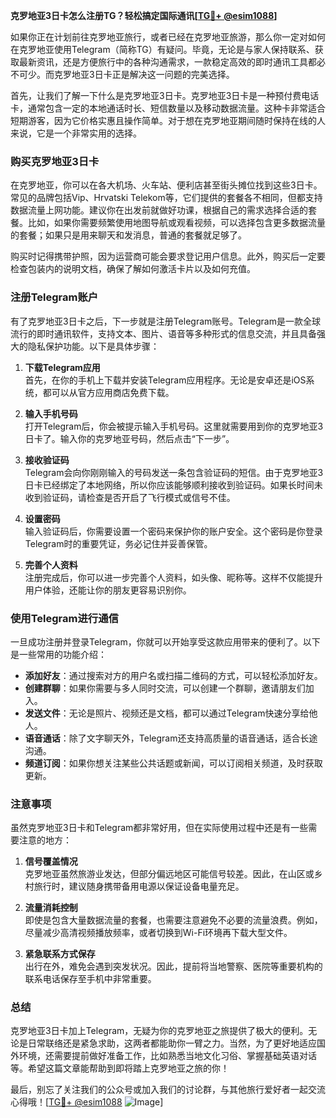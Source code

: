 **克罗地亚3日卡怎么注册TG？轻松搞定国际通讯[[TG💪+ @esim1088](https://t.me/s/esim1088)]**

如果你正在计划前往克罗地亚旅行，或者已经在克罗地亚旅游，那么你一定对如何在克罗地亚使用Telegram（简称TG）有疑问。毕竟，无论是与家人保持联系、获取最新资讯，还是方便旅行中的各种沟通需求，一款稳定高效的即时通讯工具都必不可少。而克罗地亚3日卡正是解决这一问题的完美选择。

首先，让我们了解一下什么是克罗地亚3日卡。克罗地亚3日卡是一种预付费电话卡，通常包含一定的本地通话时长、短信数量以及移动数据流量。这种卡非常适合短期游客，因为它价格实惠且操作简单。对于想在克罗地亚期间随时保持在线的人来说，它是一个非常实用的选择。

### **购买克罗地亚3日卡**

在克罗地亚，你可以在各大机场、火车站、便利店甚至街头摊位找到这些3日卡。常见的品牌包括Vip、Hrvatski Telekom等，它们提供的套餐各不相同，但都支持数据流量上网功能。建议你在出发前就做好功课，根据自己的需求选择合适的套餐。比如，如果你需要频繁使用地图导航或观看视频，可以选择包含更多数据流量的套餐；如果只是用来聊天和发消息，普通的套餐就足够了。

购买时记得携带护照，因为运营商可能会要求登记用户信息。此外，购买后一定要检查包装内的说明文档，确保了解如何激活卡片以及如何充值。

### **注册Telegram账户**

有了克罗地亚3日卡之后，下一步就是注册Telegram账号。Telegram是一款全球流行的即时通讯软件，支持文本、图片、语音等多种形式的信息交流，并且具备强大的隐私保护功能。以下是具体步骤：

1. **下载Telegram应用**  
   首先，在你的手机上下载并安装Telegram应用程序。无论是安卓还是iOS系统，都可以从官方应用商店免费下载。

2. **输入手机号码**  
   打开Telegram后，你会被提示输入手机号码。这里就需要用到你的克罗地亚3日卡了。输入你的克罗地亚号码，然后点击“下一步”。

3. **接收验证码**  
   Telegram会向你刚刚输入的号码发送一条包含验证码的短信。由于克罗地亚3日卡已经绑定了本地网络，所以你应该能够顺利接收到验证码。如果长时间未收到验证码，请检查是否开启了飞行模式或信号不佳。

4. **设置密码**  
   输入验证码后，你需要设置一个密码来保护你的账户安全。这个密码是你登录Telegram时的重要凭证，务必记住并妥善保管。

5. **完善个人资料**  
   注册完成后，你可以进一步完善个人资料，如头像、昵称等。这样不仅能提升用户体验，还能让你的朋友更容易识别你。

### **使用Telegram进行通信**

一旦成功注册并登录Telegram，你就可以开始享受这款应用带来的便利了。以下是一些常用的功能介绍：

- **添加好友**：通过搜索对方的用户名或扫描二维码的方式，可以轻松添加好友。
- **创建群聊**：如果你需要与多人同时交流，可以创建一个群聊，邀请朋友们加入。
- **发送文件**：无论是照片、视频还是文档，都可以通过Telegram快速分享给他人。
- **语音通话**：除了文字聊天外，Telegram还支持高质量的语音通话，适合长途沟通。
- **频道订阅**：如果你想关注某些公共话题或新闻，可以订阅相关频道，及时获取更新。

### **注意事项**

虽然克罗地亚3日卡和Telegram都非常好用，但在实际使用过程中还是有一些需要注意的地方：

1. **信号覆盖情况**  
   克罗地亚虽然旅游业发达，但部分偏远地区可能信号较差。因此，在山区或乡村旅行时，建议随身携带备用电源以保证设备电量充足。

2. **流量消耗控制**  
   即使是包含大量数据流量的套餐，也需要注意避免不必要的流量浪费。例如，尽量减少高清视频播放频率，或者切换到Wi-Fi环境再下载大型文件。

3. **紧急联系方式保存**  
   出行在外，难免会遇到突发状况。因此，提前将当地警察、医院等重要机构的联系电话保存至手机中非常重要。

### **总结**

克罗地亚3日卡加上Telegram，无疑为你的克罗地亚之旅提供了极大的便利。无论是日常联络还是紧急求助，这两者都能助你一臂之力。当然，为了更好地适应国外环境，还需要提前做好准备工作，比如熟悉当地文化习俗、掌握基础英语对话等。希望这篇文章能帮助到即将踏上克罗地亚之旅的你！

最后，别忘了关注我们的公众号或加入我们的讨论群，与其他旅行爱好者一起交流心得哦！[[TG💪+ @esim1088](https://t.me/s/esim1088) ![Image](https://i.postimg.cc/4NQfJmqS/Snipaste-2025-05-13-00-14-12.png)]